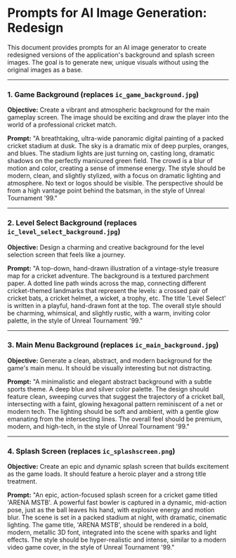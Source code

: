 # Prompts for AI Image Generation: Redesign

This document provides prompts for an AI image generator to create redesigned versions of the application's background and splash screen images. The goal is to generate new, unique visuals without using the original images as a base.

---

### 1. Game Background (replaces `ic_game_background.jpg`)

**Objective:** Create a vibrant and atmospheric background for the main gameplay screen. The image should be exciting and draw the player into the world of a professional cricket match.

**Prompt:**
"A breathtaking, ultra-wide panoramic digital painting of a packed cricket stadium at dusk. The sky is a dramatic mix of deep purples, oranges, and blues. The stadium lights are just turning on, casting long, dramatic shadows on the perfectly manicured green field. The crowd is a blur of motion and color, creating a sense of immense energy. The style should be modern, clean, and slightly stylized, with a focus on dramatic lighting and atmosphere. No text or logos should be visible. The perspective should be from a high vantage point behind the batsman, in the style of Unreal Tournament '99."

---

### 2. Level Select Background (replaces `ic_level_select_background.jpg`)

**Objective:** Design a charming and creative background for the level selection screen that feels like a journey.

**Prompt:**
"A top-down, hand-drawn illustration of a vintage-style treasure map for a cricket adventure. The background is a textured parchment paper. A dotted line path winds across the map, connecting different cricket-themed landmarks that represent the levels: a crossed pair of cricket bats, a cricket helmet, a wicket, a trophy, etc. The title 'Level Select' is written in a playful, hand-drawn font at the top. The overall style should be charming, whimsical, and slightly rustic, with a warm, inviting color palette, in the style of Unreal Tournament '99."

---

### 3. Main Menu Background (replaces `ic_main_background.jpg`)

**Objective:** Generate a clean, abstract, and modern background for the game's main menu. It should be visually interesting but not distracting.

**Prompt:**
"A minimalistic and elegant abstract background with a subtle sports theme. A deep blue and silver color palette. The design should feature clean, sweeping curves that suggest the trajectory of a cricket ball, intersecting with a faint, glowing hexagonal pattern reminiscent of a net or modern tech. The lighting should be soft and ambient, with a gentle glow emanating from the intersecting lines. The overall feel should be premium, modern, and high-tech, in the style of Unreal Tournament '99."

---

### 4. Splash Screen (replaces `ic_splashscreen.png`)

**Objective:** Create an epic and dynamic splash screen that builds excitement as the game loads. It should feature a heroic player and a strong title treatment.

**Prompt:**
"An epic, action-focused splash screen for a cricket game titled 'ARENA MSTB'. A powerful fast bowler is captured in a dynamic, mid-action pose, just as the ball leaves his hand, with explosive energy and motion blur. The scene is set in a packed stadium at night, with dramatic, cinematic lighting. The game title, 'ARENA MSTB', should be rendered in a bold, modern, metallic 3D font, integrated into the scene with sparks and light effects. The style should be hyper-realistic and intense, similar to a modern video game cover, in the style of Unreal Tournament '99."